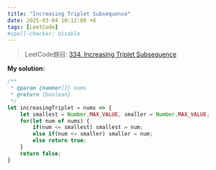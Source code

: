 ```yaml
---
title: "Increasing Triplet Subsequence"
date: 2025-03-04 10:12:00 +8
tags: [LeetCode]
#spell-checker: disable
---
```


> LeetCode題目: [334. Increasing Triplet Subsequence](https://leetcode.com/problems/increasing-triplet-subsequence/description/?envType=study-plan-v2&envId=leetcode-75)

**My solution:**
```js
/**
 * @param {number[]} nums
 * @return {boolean}
 */
let increasingTriplet = nums => {
    let smallest = Number.MAX_VALUE, smaller = Number.MAX_VALUE;
    for(let num of nums) {
        if(num <= smallest) smallest = num;
        else if(num <= smaller) smaller = num; 
        else return true;
    }
    return false;
}
```
